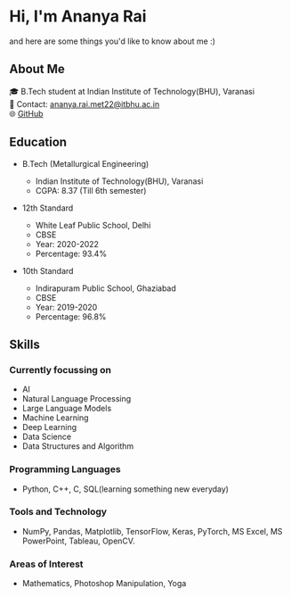 # Hi, I'm Ananya Rai #
and here are some things you'd like to know about me :) 

## About Me ##
🎓 B.Tech student at Indian Institute of Technology(BHU), Varanasi <br />
📧 Contact: ananya.rai.met22@itbhu.ac.in <br />
🌐 [GitHub](https://github.com/ananya7rai)

## Education ##
- B.Tech (Metallurgical Engineering)
    - Indian Institute of Technology(BHU), Varanasi
    - CGPA: 8.37 (Till 6th semester)

- 12th Standard
    - White Leaf Public School, Delhi
    - CBSE
    - Year: 2020-2022
    - Percentage: 93.4%

- 10th Standard
    - Indirapuram Public School, Ghaziabad
    - CBSE
    - Year: 2019-2020
    - Percentage: 96.8%
 
## Skills ##
### Currently focussing on ###
- AI
- Natural Language Processing
- Large Language Models
- Machine Learning
- Deep Learning
- Data Science
- Data Structures and Algorithm

### Programming Languages ###
- Python, C++, C, SQL(learning something new everyday)

### Tools and Technology ###
-  NumPy, Pandas, Matplotlib, TensorFlow, Keras, PyTorch, MS Excel, MS PowerPoint, Tableau, OpenCV.

### Areas of Interest ###
- Mathematics, Photoshop Manipulation, Yoga 



<!--


- 🔭 I’m currently working on ...
- 🌱 I’m currently learning ...
- 👯 I’m looking to collaborate on ...
- 🤔 I’m looking for help with ...
- 💬 Ask me about ...
- 📫 How to reach me: ...
- 😄 Pronouns: ...
- ⚡ Fun fact: ...
-->
